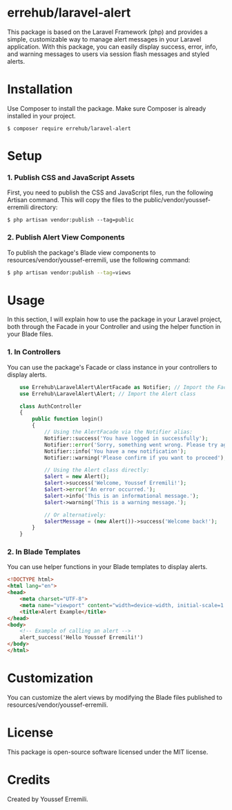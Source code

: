 # errehub/laravel-alert

This package is based on the Laravel Framework (php) and provides a simple, customizable way to manage alert messages in your Laravel application. With this package, you can easily display success, error, info, and warning messages to users via session flash messages and styled alerts.

# Installation

Use Composer to install the package. Make sure Composer is already installed in your project.

```shell
$ composer require errehub/laravel-alert
```

# Setup

### 1. Publish CSS and JavaScript Assets
First, you need to publish the CSS and JavaScript files, run the following Artisan command. This will copy the files to the public/vendor/youssef-erremili directory:

```shell
$ php artisan vendor:publish --tag=public
```


### 2. Publish Alert View Components

To publish the package's Blade view components to resources/vendor/youssef-erremili, use the following command:

```sh
$ php artisan vendor:publish --tag=views
```

# Usage

In this section, I will explain how to use the package in your Laravel project, both through the Facade in your Controller and using the helper function in your Blade files.

### 1. In Controllers
You can use the package's Facade or class instance in your controllers to display alerts.

```php
    use Errehub\LaravelAlert\AlertFacade as Notifier; // Import the Facade
    use Errehub\LaravelAlert\Alert; // Import the Alert class

    class AuthController
    {
        public function login()
        {
            // Using the AlertFacade via the Notifier alias:
            Notifier::success('You have logged in successfully');
            Notifier::error('Sorry, something went wrong. Please try again.');
            Notifier::info('You have a new notification');
            Notifier::warning('Please confirm if you want to proceed');

            // Using the Alert class directly:
            $alert = new Alert();
            $alert->success('Welcome, Youssef Erremili!');
            $alert->error('An error occurred.');
            $alert->info('This is an informational message.');
            $alert->warning('This is a warning message.');

            // Or alternatively:
            $alertMessage = (new Alert())->success('Welcome back!');
        }
    }
```

### 2. In Blade Templates
You can use helper functions in your Blade templates to display alerts.

```html
<!DOCTYPE html>
<html lang="en">
<head>
    <meta charset="UTF-8">
    <meta name="viewport" content="width=device-width, initial-scale=1.0">
    <title>Alert Example</title>
</head>
<body>
    <!-- Example of calling an alert -->
    alert_success('Hello Youssef Erremili!')
</body>
</html>
```

# Customization
You can customize the alert views by modifying the Blade files published to resources/vendor/youssef-erremili.

# License
This package is open-source software licensed under the MIT license.

# Credits
Created by Youssef Erremili.